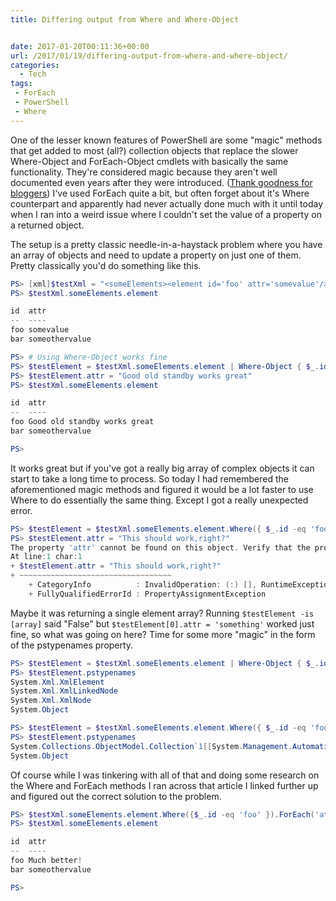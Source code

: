 ```yaml
---
title: Differing output from Where and Where-Object


date: 2017-01-20T00:11:36+00:00
url: /2017/01/19/differing-output-from-where-and-where-object/
categories:
  - Tech
tags:
 - ForEach
 - PowerShell
 - Where
---
```

One of the lesser known features of PowerShell are some "magic" methods that get added to most (all?) collection objects that replace the slower Where-Object and ForEach-Object cmdlets with basically the same functionality. They're considered magic because they aren't well documented even years after they were introduced. (<a href="http://www.powershellmagazine.com/2014/10/22/foreach-and-where-magic-methods/">Thank goodness for bloggers</a>) I've used ForEach quite a bit, but often forget about it's Where counterpart and apparently had never actually done much with it until today when I ran into a weird issue where I couldn't set the value of a property on a returned object.

The setup is a pretty classic needle-in-a-haystack problem where you have an array of objects and need to update a property on just one of them. Pretty classically you'd do something like this.

```powershell
PS> [xml]$testXml = "<someElements><element id='foo' attr='somevalue'/><element id='bar' attr='someothervalue'/></someElements>"
PS> $testXml.someElements.element

id  attr
--  ----
foo somevalue
bar someothervalue

PS> # Using Where-Object works fine
PS> $testElement = $testXml.someElements.element | Where-Object { $_.id -eq 'foo' }
PS> $testElement.attr = "Good old standby works great"
PS> $testXml.someElements.element

id  attr
--  ----
foo Good old standby works great
bar someothervalue

PS>
```

It works great but if you've got a really big array of complex objects it can start to take a long time to process. So today I had remembered the aforementioned magic methods and figured it would be a lot faster to use Where to do essentially the same thing. Except I got a really unexpected error.

```powershell
PS> $testElement = $testXml.someElements.element.Where({ $_.id -eq 'foo' })
PS> $testElement.attr = "This should work,right?"
The property 'attr' cannot be found on this object. Verify that the property exists and can be set.
At line:1 char:1
+ $testElement.attr = "This should work,right?"
+ ~~~~~~~~~~~~~~~~~~~~~~~~~~~~~~~~~~
    + CategoryInfo          : InvalidOperation: (:) [], RuntimeException
    + FullyQualifiedErrorId : PropertyAssignmentException
```

Maybe it was returning a single element array? Running `$testElement -is [array]` said "False" but `$testElement[0].attr = 'something'` worked just fine, so what was going on here? Time for some more "magic" in the form of the pstypenames property.
  
```powershell  
PS> $testElement = $testXml.someElements.element | Where-Object { $_.id -eq 'foo' }
PS> $testElement.pstypenames
System.Xml.XmlElement
System.Xml.XmlLinkedNode
System.Xml.XmlNode
System.Object

PS> $testElement = $testXml.someElements.element.Where({ $_.id -eq 'foo' })
PS> $testElement.pstypenames
System.Collections.ObjectModel.Collection`1[[System.Management.Automation.PSObject, System.Management.Automation, Version=3.0.0.0, Culture=neutral, PublicKeyToken=31bf3856ad364e35]]
System.Object
```

Of course while I was tinkering with all of that and doing some research on the Where and ForEach methods I ran across that article I linked further up and figured out the correct solution to the problem.

```powershell  
PS> $testXml.someElements.element.Where({$_.id -eq 'foo' }).ForEach('attr',"Much better!")
PS> $testXml.someElements.element

id  attr
--  ----
foo Much better!
bar someothervalue

PS>
```